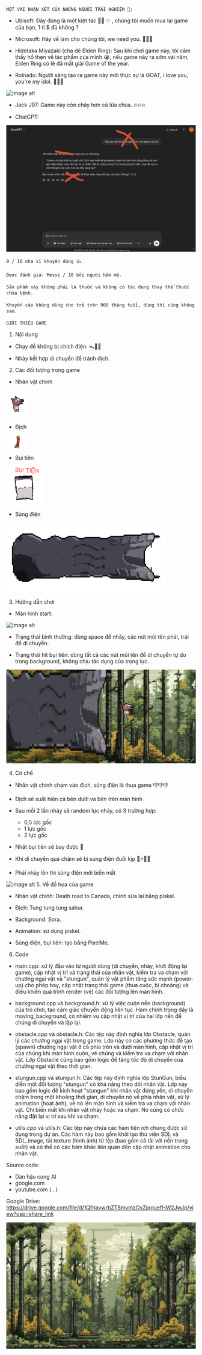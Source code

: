     MỘT VÀI NHẬN XÉT CỦA NHỮNG NGƯỜI TRẢI NGHIỆM 🐧:

- Ubisoft: Đây đúng là một kiệt tác 🤌✨ ✨ , chúng tôi muốn mua lại game của bạn, 1 tỉ $ đủ không ?

- Microsoft: Hãy về làm cho chúng tôi, we need you. 🙏🙏🙏

- Hidetaka Miyazaki (cha đẻ Elden Ring): Sau khi chơi game này, tôi cảm thấy hổ thẹn về tác phẩm của mình 😭, nếu game này ra sớm vài năm, Elden Ring có lẽ đã mất giải Game of the year.

- Rolnado: Người sáng tạo ra game này mới thực sự là GOAT, i love you, you're my idol. 💋💋💋

![image alt](https://i.dailymail.co.uk/i/pix/2013/04/07/article-2305091-19235309000005DC-601_1024x615_large.jpg)

- Jack J97: Game này còn cháy hơn cả lửa chùa. 🔥🔥🔥

- ChatGPT: 

![image alt](https://github.com/haihoang18/Escape-from-Cambodia/blob/acc0bad3d21e8239c2790b1eaf8a879cc77cd148/IMG_3634%202.JPG)
    
    9 / 10 nha sĩ khuyên dùng 👍.

    Được đánh giá: Messi / 10 bởi người hâm mộ.

    Sản phẩm này không phải là thuốc và không có tác dụng thay thế thuốc chữa bệnh.
    
    Khuyến cáo không dùng cho trẻ trên 960 tháng tuổi, dùng thì cũng không sao.
    
    GIỚI THIỆU GAME

1. Nội dung

- Chạy để không bị chích điện. ᯓ🏃‍➡️

- Nhảy kết hợp di chuyển để tránh địch.

2. Các đối tượng trong game

- Nhân vật chính 

![image alt](https://github.com/haihoang18/Escape-from-Cambodia/blob/7ff995f73a7dc3fd5f63cdab8a90ff35c44ac391/character/horseman_jump_right.png)
- Địch

![image alt](https://github.com/haihoang18/Escape-from-Cambodia/blob/7ff995f73a7dc3fd5f63cdab8a90ff35c44ac391/background/tungtungtungsahur.png)
- Bụi tiên

![image alt](https://github.com/haihoang18/Escape-from-Cambodia/blob/7ff995f73a7dc3fd5f63cdab8a90ff35c44ac391/background/bui_tien.png)
- Súng điện

![image alt](https://github.com/haihoang18/Escape-from-Cambodia/blob/7ff995f73a7dc3fd5f63cdab8a90ff35c44ac391/stungun/stungun_2.png)

3. Hướng dẫn chơi

- Màn hình start:

![image alt](https://github.com/haihoang18/Escape-from-Cambodia/blob/f48d33720daf2665784fe68f54724f0e73231343/%E1%BA%A2nh%20m%C3%A0n%20h%C3%ACnh%202025-04-27%20l%C3%BAc%2023.19.59.png)

- Trạng thái bình thường: dùng space để nhảy, các nút mũi tên phải, trái để di chuyển.

- Trạng thái hít bụi tiên: dùng tất cả các nút mũi tên để di chuyển tự do trong background, không chịu tác dụng của trọng lực.

![image alt](https://github.com/haihoang18/Escape-from-Cambodia/blob/4d0ac287b61200b78c45256c35860306764cb995/%E1%BA%A2nh%20m%C3%A0n%20h%C3%ACnh%202025-04-27%20l%C3%BAc%2023.35.50.png)

4. Cơ chế

- Nhân vật chính chạm vào địch, súng điện là thua game 👎👎👎

- Địch sẽ xuất hiện cả bên dưới và bên trên màn hình 

- Sau mỗi 2 lần nhảy sẽ random lực nhảy, có 3 trường hợp:
    * 0,5 lực gốc
    *   1 lực gốc
    *   2 lực gốc

- Nhặt bụi tiên sẽ bay được 💨

- Khi di chuyển quá chậm sẽ bị súng điện đuổi kịp 🔌⚡💥😵

- Phải nhảy lên thì súng điện mới biến mất

![image alt](https://github.com/haihoang18/Escape-from-Cambodia/blob/f48d33720daf2665784fe68f54724f0e73231343/%E1%BA%A2nh%20m%C3%A0n%20h%C3%ACnh%202025-04-27%20l%C3%BAc%2023.20.13.png)
5. Về đồ họa của game

- Nhân vật chính: Death road to Canada, chỉnh sửa lại bằng piskel.

- Địch: Tung tung tung sahur.

- Background: Sora.

- Animation: sử dụng piskel.

- Súng điện, bụi tiên: tạo bằng PixelMe.

6. Code

- main.cpp:  xử lý đầu vào từ người dùng (di chuyển, nhảy, khởi động lại game), cập nhật vị trí và trạng thái của nhân vật, kiểm tra va chạm với chướng ngại vật và "stungun", quản lý vật phẩm tăng sức mạnh (power-up) cho phép bay, cập nhật trạng thái game (thua cuộc, bị choáng) và điều khiển quá trình render (vẽ) các đối tượng lên màn hình.

- background.cpp và background.h: xử lý việc cuộn nền (background) của trò chơi, tạo cảm giác chuyển động liên tục. Hàm chính trong đây là moving_background, có nhiệm vụ cập nhật vị trí của hai lớp nền để chúng di chuyển và lặp lại.

- obstacle.cpp và obstacle.h: Các tệp này định nghĩa lớp Obstacle, quản lý các chướng ngại vật trong game. Lớp này có các phương thức để tạo (spawn) chướng ngại vật ở cả phía trên và dưới màn hình, cập nhật vị trí của chúng khi màn hình cuộn, vẽ chúng và kiểm tra va chạm với nhân vật. Lớp Obstacle cũng bao gồm logic để tăng tốc độ di chuyển của chướng ngại vật theo thời gian.

- stungun.cpp và stungun.h: Các tệp này định nghĩa lớp StunGun, biểu diễn một đối tượng "stungun" có khả năng theo dõi nhân vật. Lớp này bao gồm logic để kích hoạt "stungun" khi nhân vật đứng yên, di chuyển chậm trong một khoảng thời gian, di chuyển nó về phía nhân vật, xử lý animation (hoạt ảnh), vẽ nó lên màn hình và kiểm tra va chạm với nhân vật.
Chỉ biến mất khi nhân vật nhảy hoặc va chạm. Nó cũng có chức năng đặt lại vị trí sau khi va chạm.

- utils.cpp và utils.h: Các tệp này chứa các hàm tiện ích chung được sử dụng trong dự án. Các hàm này bao gồm khởi tạo thư viện SDL và SDL_image, tải texture (hình ảnh) từ tệp (bao gồm cả tải với nền trong suốt) và có thể có các hàm khác liên quan đến cập nhật animation cho nhân vật.

Source code:
- Dàn hậu cung AI
- google.com
- youtube.com
(...)

Google Drive: https://drive.google.com/file/d/1QfriavwrbZT8mvmzOxZjqquefHW2JwJp/view?usp=share_link

![image alt](https://github.com/haihoang18/Escape-from-Cambodia/blob/78fe809e68653bd736666de89678feb1cee31789/background/background1.png)